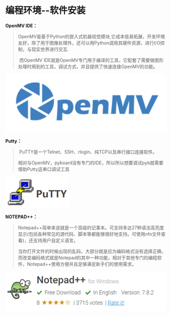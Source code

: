 # 编程环境--软件安装

**OpenMV IDE：**
>​		OpenMV是基于Python的嵌入式机器视觉模块,它成本低易拓展，开发环境友好，除了用于图像处理外，还可以用Python调用其硬件资源，进行I/O控制，与现实世界进行交互.
>
>​		而OpenMV IDE就是OpenMV专门用于编译的工具，它配套了需要做图形处理时用到的工具，调试方式，并且提供了快速连接OpenMV的功能。

![](/pic/ch3/3.1/1.png)


**Putty：**
>​		PuTTY是一个Telnet、SSH、rlogin、纯TCP以及串行接口连接软件。
>
>​		相对与OpenMV，pyboard没有专门的IDE，所以所以想要调试pyb就需要借助Putty这串口调试工具

![](/pic/ch3/3.1/2.png)

**NOTEPAD++：**

>​	Notepad++简单来说就是一个高级的记事本。可支持多达27种语法高亮度显示(包括各种常见的源代码、脚本等都能够很好地支持。可使用nfo文件查看)，还支持用户自定义语言。
>
>​	当你打开文件的时候出现的乱码，大部分就是应为编码格式没有选择正确，而改变编码格式就是Notepad的其中一种功能，相对于其他专门的编程软件，Notepad++使用方便并且足够满足新手们的使用需求。

![](/pic/ch3/3.1/3.png)